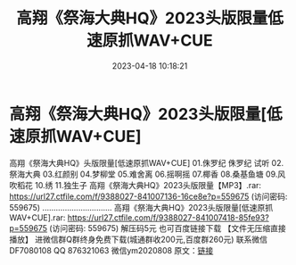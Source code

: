 ﻿---
title: 高翔《祭海大典HQ》2023头版限量低速原抓WAV+CUE
date: 2023-04-18 10:18:21
categories: 新碟专辑、稀有等精品
tags: 纯音雅乐
---
# 高翔《祭海大典HQ》2023头版限量[低速原抓WAV+CUE]

高翔《祭海大典HQ》头版限量[低速原抓WAV+CUE]
01.侏罗纪
侏罗纪 试听
02.祭海大典
03.红颜别
04.梦柳堂
05.难舍离
06.摇啊摇
07.椰香
08.桑基鱼塘
09.风吹稻花
10.绣
11.独生子
高翔《祭海大典HQ》2023头版限量【MP3】.rar: https://url27.ctfile.com/f/9388027-841007136-16ce8e?p=559675
(访问密码: 559675)
...............................
高翔《祭海大典HQ》2023头版限量[低速原抓WAV+CUE].rar: https://url27.ctfile.com/f/9388027-841007418-85fe93?p=559675
(访问密码: 559675)
解压码5元
也可百度链接下载 【文件无压缩直接播放】
进微信群Q群终身免费下载(城通群收200元,百度群260元)
联系微信DF7080108 QQ 876321063
微信ym2020808
原文：[链接](https://blog.sina.com.cn/s/blog_1647c7e76010311i0.html)